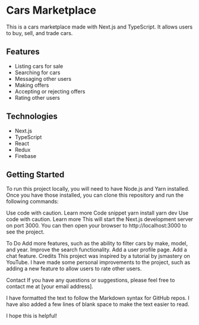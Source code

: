 # Cars Marketplace

This is a cars marketplace made with Next.js and TypeScript. It allows users to buy, sell, and trade cars.

## Features

* Listing cars for sale
* Searching for cars
* Messaging other users
* Making offers
* Accepting or rejecting offers
* Rating other users

## Technologies

* Next.js
* TypeScript
* React
* Redux
* Firebase

## Getting Started

To run this project locally, you will need to have Node.js and Yarn installed. Once you have those installed, you can clone this repository and run the following commands:

Use code with caution. Learn more
Code snippet
yarn install
yarn dev
Use code with caution. Learn more
This will start the Next.js development server on port 3000. You can then open your browser to http://localhost:3000 to see the project.

To Do
Add more features, such as the ability to filter cars by make, model, and year.
Improve the search functionality.
Add a user profile page.
Add a chat feature.
Credits
This project was inspired by a tutorial by jsmastery on YouTube. I have made some personal improvements to the project, such as adding a new feature to allow users to rate other users.

Contact
If you have any questions or suggestions, please feel free to contact me at [your email address].

I have formatted the text to follow the Markdown syntax for GitHub repos. I have also added a few lines of blank space to make the text easier to read.

I hope this is helpful!